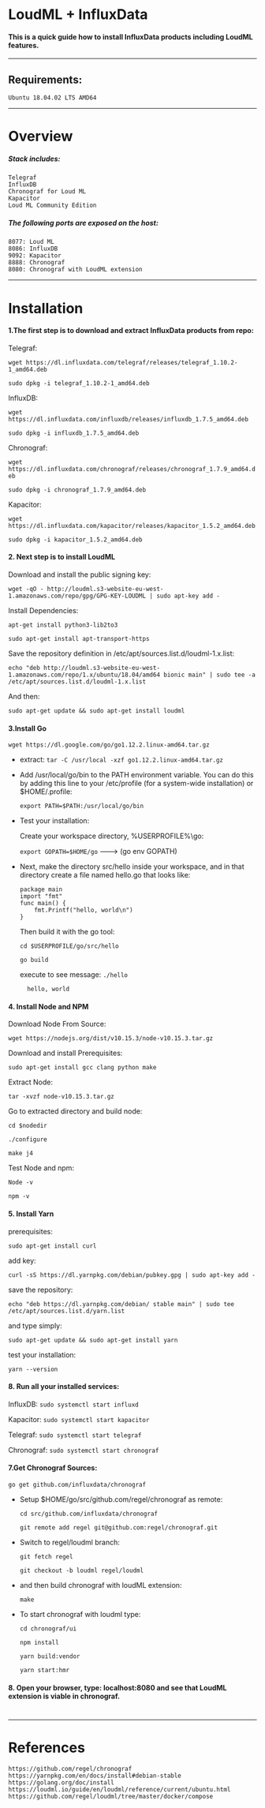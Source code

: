 # LoudML + InfluxData
#### This is a quick guide how to install InfluxData products including LoudML features.
***
## Requirements:
    Ubuntu 18.04.02 LTS AMD64
***
# Overview
##### Stack includes:
    Telegraf
    InfluxDB
    Chronograf for Loud ML
    Kapacitor
    Loud ML Community Edition

##### The following ports are exposed on the host:

    8077: Loud ML
    8086: InfluxDB
    9092: Kapacitor
    8888: Chronograf
    8080: Chronograf with LoudML extension
***
# Installation
#### 1.The first step is to download and extract InfluxData products from repo:
Telegraf:

`wget https://dl.influxdata.com/telegraf/releases/telegraf_1.10.2-1_amd64.deb`

`sudo dpkg -i telegraf_1.10.2-1_amd64.deb`

InfluxDB:

`wget https://dl.influxdata.com/influxdb/releases/influxdb_1.7.5_amd64.deb`

`sudo dpkg -i influxdb_1.7.5_amd64.deb`

Chronograf:

`wget https://dl.influxdata.com/chronograf/releases/chronograf_1.7.9_amd64.deb`

`sudo dpkg -i chronograf_1.7.9_amd64.deb`

Kapacitor:

`wget https://dl.influxdata.com/kapacitor/releases/kapacitor_1.5.2_amd64.deb`

`sudo dpkg -i kapacitor_1.5.2_amd64.deb`

#### 2. Next step is to install LoudML
Download and install the public signing key:

`wget -qO - http://loudml.s3-website-eu-west-1.amazonaws.com/repo/gpg/GPG-KEY-LOUDML | sudo apt-key add -`

Install Dependencies:

`apt-get install python3-lib2to3`

`sudo apt-get install apt-transport-https`

Save the repository definition in /etc/apt/sources.list.d/loudml-1.x.list:

`echo "deb http://loudml.s3-website-eu-west-1.amazonaws.com/repo/1.x/ubuntu/18.04/amd64 bionic main" | sudo tee -a /etc/apt/sources.list.d/loudml-1.x.list`

And then:

`sudo apt-get update && sudo apt-get install loudml`

#### 3.Install Go
`wget https://dl.google.com/go/go1.12.2.linux-amd64.tar.gz`
- extract:
`tar -C /usr/local -xzf go1.12.2.linux-amd64.tar.gz`

- Add /usr/local/go/bin to the PATH environment variable. You can do this by adding this line to your /etc/profile (for a system-wide installation) or $HOME/.profile:

    `export PATH=$PATH:/usr/local/go/bin`

 - Test your installation:

    Create your workspace directory, %USERPROFILE%\go:

    `export GOPATH=$HOME/go` ---> (go env GOPATH)

- Next, make the directory src/hello inside your workspace, and in that directory     create a file named hello.go that looks like: 
    ```
    package main
    import "fmt"
    func main() {
	    fmt.Printf("hello, world\n")
    }
    ```
    
    Then build it with the go tool:
    
    `cd $USERPROFILE/go/src/hello`
    
    `go build`
    
    execute to see message:
    `./hello`

        hello, world

#### 4. Install Node and NPM
Download Node From Source:

`wget https://nodejs.org/dist/v10.15.3/node-v10.15.3.tar.gz`

Download and install Prerequisites:

`sudo apt-get install gcc clang python make`

Extract Node:

`tar -xvzf node-v10.15.3.tar.gz`

Go to extracted directory and build node:

`cd $nodedir`

`./configure`

`make j4`

Test Node and npm:

`Node -v`

`npm -v`

#### 5. Install Yarn
prerequisites:

`sudo apt-get install curl`

add key:

`curl -sS https://dl.yarnpkg.com/debian/pubkey.gpg | sudo apt-key add -`

save the repository:

`echo "deb https://dl.yarnpkg.com/debian/ stable main" | sudo tee /etc/apt/sources.list.d/yarn.list`

and type simply:

`sudo apt-get update && sudo apt-get install yarn`

test your installation:

`yarn --version`

#### 8. Run all your installed services:
InfluxDB: `sudo systemctl start influxd`

Kapacitor: `sudo systemctl start kapacitor`

Telegraf: `sudo systemctl start telegraf`

Chronograf: `sudo systemctl start chronograf`

#### 7.Get Chronograf Sources:

`go get github.com/influxdata/chronograf`

- Setup $HOME/go/src/github.com/regel/chronograf as remote:

    `cd src/github.com/influxdata/chronograf`

    `git remote add regel git@github.com:regel/chronograf.git`

- Switch to regel/loudml branch:

    `git fetch regel`

    `git checkout -b loudml regel/loudml`

- and then build chronograf with loudML extension:

    `make`

- To start chronograf with loudml type:

    `cd chronograf/ui`

    `npm install`

    `yarn build:vendor`

    `yarn start:hmr`

#### 8. Open your browser, type: localhost:8080 and see that LoudML extension is viable in chronograf.
#
#
***
# References
    https://github.com/regel/chronograf
    https://yarnpkg.com/en/docs/install#debian-stable
    https://golang.org/doc/install
    https://loudml.io/guide/en/loudml/reference/current/ubuntu.html
    https://github.com/regel/loudml/tree/master/docker/compose
